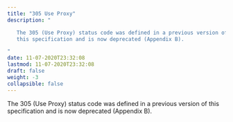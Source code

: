 ```yaml
---
title: "305 Use Proxy"
description: "

   The 305 (Use Proxy) status code was defined in a previous version of
   this specification and is now deprecated (Appendix B).

"
date: 11-07-2020T23:32:08
lastmod: 11-07-2020T23:32:08
draft: false
weight: -3
collapsible: false
---
```



   The 305 (Use Proxy) status code was defined in a previous version of
   this specification and is now deprecated (Appendix B).


                                                